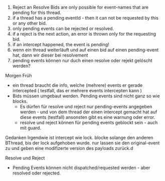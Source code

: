 


1. Reject an Resolve Bids are only possible for event-names that are pending for this thread.
2. if a thread has a pending eventId - then it can not be requested by this or any other bid.
3. only pending events can be rejected or resolved.
3. if a reject is the next action, an error is thrown only for the requesting bid.
4. if an intercept happened, the event is pending!
9. wenn ein thread weiterläuft und auf einen bid auf einen pending-event hat, dann wir dieser bei resolvement 
10. pending events können nur duch einen resolve oder rejekt gelöscht werden?




Morgen Früh
- ein thread braucht die info, welche (mehrere) events er gerade intercepted     ( testfall, das er mehrere events intercepten kann )
- Bids müssen umgebaut werden. Pending events sind nicht ganz so wie blocks. 
    - Es dürfen für resolve und reject nur pending-events angegeben werden - und von dem thread der einen intercept gemacht hat auf diese events (testfall)
      ansonsten gibt es eine warnung oder error.
    - resolve und reject können für pending events geblockt sein - auch mit guard.


Gedanken
Irgendwie ist intercept wie lock. 
blocke solange den anderen BThread, bis der lock aufgehoben wurde.
nur lassen sie den original-event zu und geben eine modifizerte version des payloads zurück.d


Resolve und Reject
- Pending Events können nicht dispatched/requested werden - aber resolved oder rejected.
